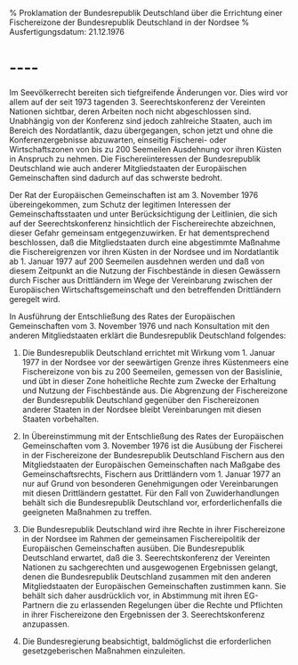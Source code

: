 % Proklamation der Bundesrepublik Deutschland über die Errichtung einer Fischereizone der Bundesrepublik Deutschland in der Nordsee
% Ausfertigungsdatum: 21.12.1976
 
# ----

Im Seevölkerrecht bereiten sich tiefgreifende Änderungen vor. Dies wird vor allem auf der seit 1973 tagenden 3. Seerechtskonferenz der Vereinten Nationen sichtbar, deren Arbeiten noch nicht abgeschlossen sind. Unabhängig von der Konferenz sind jedoch zahlreiche Staaten, auch im Bereich des Nordatlantik, dazu übergegangen, schon jetzt und ohne die Konferenzergebnisse abzuwarten, einseitig Fischerei- oder Wirtschaftszonen von bis zu 200 Seemeilen Ausdehnung vor ihren Küsten in Anspruch zu nehmen. Die Fischereiinteressen der Bundesrepublik Deutschland wie auch anderer Mitgliedstaaten der Europäischen Gemeinschaften sind dadurch auf das schwerste bedroht.

Der Rat der Europäischen Gemeinschaften ist am 3. November 1976 übereingekommen, zum Schutz der legitimen Interessen der Gemeinschaftsstaaten und unter Berücksichtigung der Leitlinien, die sich auf der Seerechtskonferenz hinsichtlich der Fischereirechte abzeichnen, dieser Gefahr gemeinsam entgegenzuwirken. Er hat dementsprechend beschlossen, daß die Mitgliedstaaten durch eine abgestimmte Maßnahme die Fischereigrenzen vor ihren Küsten in der Nordsee und im Nordatlantik ab 1. Januar 1977 auf 200 Seemeilen ausdehnen werden und daß von diesem Zeitpunkt an die Nutzung der Fischbestände in diesen Gewässern durch Fischer aus Drittländern im Wege der Vereinbarung zwischen der Europäischen Wirtschaftsgemeinschaft und den betreffenden Drittländern geregelt wird.

In Ausführung der Entschließung des Rates der Europäischen Gemeinschaften vom 3. November 1976 und nach Konsultation mit den anderen Mitgliedstaaten erklärt die Bundesrepublik Deutschland folgendes:

1. Die Bundesrepublik Deutschland errichtet mit Wirkung vom 1. Januar 1977 in der Nordsee vor der seewärtigen Grenze ihres Küstenmeers eine Fischereizone von bis zu 200 Seemeilen, gemessen von der Basislinie, und übt in dieser Zone hoheitliche Rechte zum Zwecke der Erhaltung und Nutzung der Fischbestände aus. Die Abgrenzung der Fischereizone der Bundesrepublik Deutschland gegenüber den Fischereizonen anderer Staaten in der Nordsee bleibt Vereinbarungen mit diesen Staaten vorbehalten.

2. In Übereinstimmung mit der Entschließung des Rates der Europäischen Gemeinschaften vom 3. November 1976 ist die Ausübung der Fischerei in der Fischereizone der Bundesrepublik Deutschland Fischern aus den Mitgliedstaaten der Europäischen Gemeinschaften nach Maßgabe des Gemeinschaftsrechts, Fischern aus Drittländern vom 1. Januar 1977 an nur auf Grund von besonderen Genehmigungen oder Vereinbarungen mit diesen Drittländern gestattet. Für den Fall von Zuwiderhandlungen behält sich die Bundesrepublik Deutschland vor, erforderlichenfalls die geeigneten Maßnahmen zu treffen.

3. Die Bundesrepublik Deutschland wird ihre Rechte in ihrer Fischereizone in der Nordsee im Rahmen der gemeinsamen Fischereipolitik der Europäischen Gemeinschaften ausüben. Die Bundesrepublik Deutschland erwartet, daß die 3. Seerechtskonferenz der Vereinten Nationen zu sachgerechten und ausgewogenen Ergebnissen gelangt, denen die Bundesrepublik Deutschland zusammen mit den anderen Mitgliedstaaten der Europäischen Gemeinschaften zustimmen kann. Sie behält sich daher ausdrücklich vor, in Abstimmung mit ihren EG-Partnern die zu erlassenden Regelungen über die Rechte und Pflichten in ihrer Fischereizone den Ergebnissen der 3. Seerechtskonferenz anzupassen.

4. Die Bundesregierung beabsichtigt, baldmöglichst die erforderlichen gesetzgeberischen Maßnahmen einzuleiten.
